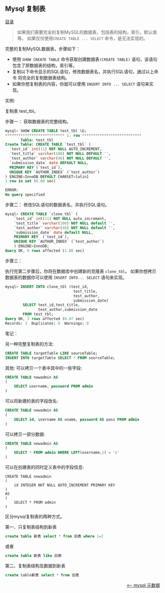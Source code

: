 ## Mysql 复制表

<a href="README.md">目录</a>

> 如果我们需要完全的复制MySQL的数据表，包括表的结构，索引，默认值等。 如果仅仅使用`CREATE TABLE ... SELECT` 命令，是无法实现的。

完整的复制MySQL数据表，步骤如下：

* 使用 `SHOW CREATE TABLE` 命令获取创建数据表`(CREATE TABLE)` 语句，该语句包含了原数据表的结构，索引等。
* 复制以下命令显示的SQL语句，修改数据表名，并执行SQL语句，通过以上命令 将完全的复制数据表结构。
* 如果你想复制表的内容，你就可以使用 `INSERT INTO ... SELECT` 语句来实现。

实例:

复制表 test_tbl。

步骤一：
获取数据表的完整结构。
```sql
mysql> SHOW CREATE TABLE test_tbl \G;
*************************** 1. row ***************************
       Table: test_tbl
Create Table: CREATE TABLE `test_tbl` (
  `test_id` int(11) NOT NULL AUTO_INCREMENT,
  `test_title` varchar(100) NOT NULL DEFAULT '',
  `test_author` varchar(40) NOT NULL DEFAULT '',
  `submission_date` date DEFAULT NULL,
  PRIMARY KEY (`test_id`),
  UNIQUE KEY `AUTHOR_INDEX` (`test_author`)
) ENGINE=InnoDB DEFAULT CHARSET=latin1
1 row in set (0.00 sec)

ERROR:
No query specified
```

步骤二：
修改SQL语句的数据表名，并执行SQL语句。
```sql
mysql> CREATE TABLE `clone_tbl` (
  	`test_id` int(11) NOT NULL auto_increment,
  	`test_title` varchar(100) NOT NULL default '',
  	`test_author` varchar(40) NOT NULL default '',
  	`submission_date` date default NULL,
  	PRIMARY KEY  (`test_id`),
  	UNIQUE KEY `AUTHOR_INDEX` (`test_author`)
	) ENGINE=InnoDB;
Query OK, 0 rows affected (1.80 sec)
```

步骤三：

执行完第二步骤后，你将在数据库中创建新的克隆表 `clone_tbl`。 如果你想拷贝数据表的数据你可以使用 `INSERT INTO... SELECT` 语句来实现。
```sql
mysql> INSERT INTO clone_tbl (test_id,
    	                       test_title,
    	                       test_author,
    	                       submission_date)
    	SELECT test_id,test_title,
    	       test_author,submission_date
    	FROM test_tbl;
Query OK, 3 rows affected (0.07 sec)
Records: 3  Duplicates: 0  Warnings: 0
```


笔记：

另一种完整复制表的方法:
```sql
CREATE TABLE targetTable LIKE sourceTable;
INSERT INTO targetTable SELECT * FROM sourceTable;
```
其他:
可以拷贝一个表中其中的一些字段:
```sql
CREATE TABLE newadmin AS
(
    SELECT username, password FROM admin
)
```
可以将新建的表的字段改名:
```sql
CREATE TABLE newadmin AS
(
    SELECT id, username AS uname, password AS pass FROM admin
)
```
可以拷贝一部分数据:
```sql
CREATE TABLE newadmin AS
(
    SELECT * FROM admin WHERE LEFT(username,1) = 's'
)
```
可以在创建表的同时定义表中的字段信息:
```
CREATE TABLE newadmin
(
    id INTEGER NOT NULL AUTO_INCREMENT PRIMARY KEY
)
AS
(
    SELECT * FROM admin
)
```

区分mysql复制表的两种方式。

第一、只复制表结构到新表
```sql
create table 新表 select * from 旧表 where 1=2
```
或者
```sql
create table 新表 like 旧表
```
第二、复制表结构及数据到新表
```sql
create table新表 select * from 旧表
```


<a href="database-info.md" style="float: right;"><—— mysql 元数据</a>
